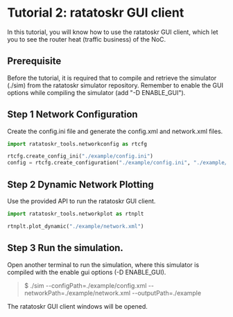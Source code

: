 # Tutorial 2: ratatoskr GUI client

In this tutorial, you will know how to use the ratatoskr GUI client, which let you to see the router heat (traffic business) of the NoC.

## Prerequisite

Before the tutorial, it is required that to compile and retrieve the simulator (./sim) from the ratatoskr simulator repository. Remember to enable the GUI options while compiling the simulator (add "-D ENABLE_GUI").

## Step 1 Network Configuration
Create the config.ini file and generate the config.xml and network.xml files.


```python
import ratatoskr_tools.networkconfig as rtcfg

rtcfg.create_config_ini("./example/config.ini")
config = rtcfg.create_configuration("./example/config.ini", "./example/config.xml", "./example/network.xml")
```

## Step 2 Dynamic Network Plotting

Use the provided API to run the ratatoskr GUI client.


```python
import ratatoskr_tools.networkplot as rtnplt

rtnplt.plot_dynamic("./example/network.xml")
```

## Step 3 Run the simulation.

Open another terminal to run the simulation, where this simulator is compiled with the enable gui options (-D ENABLE_GUI).

> $ ./sim --configPath=./example/config.xml --networkPath=./example/network.xml --outputPath=./example

The ratatoskr GUI client windows will be opened.
